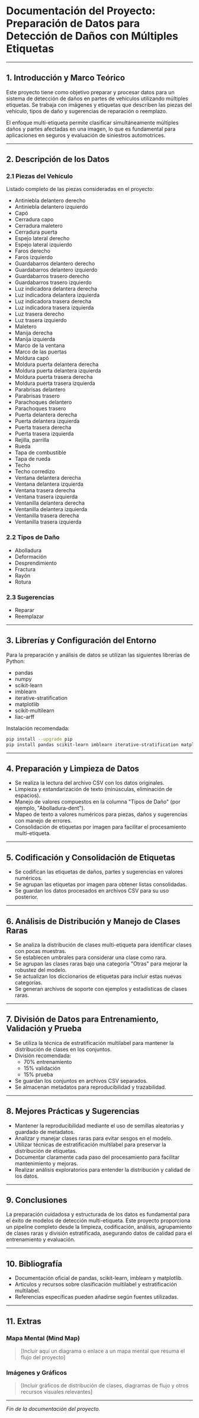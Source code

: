 # Documentación del Proyecto: Preparación de Datos para Detección de Daños con Múltiples Etiquetas

---

## 1. Introducción y Marco Teórico

Este proyecto tiene como objetivo preparar y procesar datos para un sistema de detección de daños en partes de vehículos utilizando múltiples etiquetas. Se trabaja con imágenes y etiquetas que describen las piezas del vehículo, tipos de daño y sugerencias de reparación o reemplazo.

El enfoque multi-etiqueta permite clasificar simultáneamente múltiples daños y partes afectadas en una imagen, lo que es fundamental para aplicaciones en seguros y evaluación de siniestros automotrices.

---

## 2. Descripción de los Datos

### 2.1 Piezas del Vehículo

Listado completo de las piezas consideradas en el proyecto:

- Antiniebla delantero derecho
- Antiniebla delantero izquierdo
- Capó
- Cerradura capo
- Cerradura maletero
- Cerradura puerta
- Espejo lateral derecho
- Espejo lateral izquierdo
- Faros derecho
- Faros izquierdo
- Guardabarros delantero derecho
- Guardabarros delantero izquierdo
- Guardabarros trasero derecho
- Guardabarros trasero izquierdo
- Luz indicadora delantera derecha
- Luz indicadora delantera izquierda
- Luz indicadora trasera derecha
- Luz indicadora trasera izquierda
- Luz trasera derecho
- Luz trasera izquierdo
- Maletero
- Manija derecha
- Manija izquierda
- Marco de la ventana
- Marco de las puertas
- Moldura capó
- Moldura puerta delantera derecha
- Moldura puerta delantera izquierda
- Moldura puerta trasera derecha
- Moldura puerta trasera izquierda
- Parabrisas delantero
- Parabrisas trasero
- Parachoques delantero
- Parachoques trasero
- Puerta delantera derecha
- Puerta delantera izquierda
- Puerta trasera derecha
- Puerta trasera izquierda
- Rejilla, parrilla
- Rueda
- Tapa de combustible
- Tapa de rueda
- Techo
- Techo corredizo
- Ventana delantera derecha
- Ventana delantera izquierda
- Ventana trasera derecha
- Ventana trasera izquierda
- Ventanilla delantera derecha
- Ventanilla delantera izquierda
- Ventanilla trasera derecha
- Ventanilla trasera izquierda

### 2.2 Tipos de Daño

- Abolladura
- Deformación
- Desprendimiento
- Fractura
- Rayón
- Rotura

### 2.3 Sugerencias

- Reparar
- Reemplazar

---

## 3. Librerías y Configuración del Entorno

Para la preparación y análisis de datos se utilizan las siguientes librerías de Python:

- pandas
- numpy
- scikit-learn
- imblearn
- iterative-stratification
- matplotlib
- scikit-multilearn
- liac-arff

Instalación recomendada:

```bash
pip install --upgrade pip
pip install pandas scikit-learn imblearn iterative-stratification matplotlib scikit-multilearn liac-arff
```

---

## 4. Preparación y Limpieza de Datos

- Se realiza la lectura del archivo CSV con los datos originales.
- Limpieza y estandarización de texto (minúsculas, eliminación de espacios).
- Manejo de valores compuestos en la columna "Tipos de Daño" (por ejemplo, "Abolladura-dent").
- Mapeo de texto a valores numéricos para piezas, daños y sugerencias con manejo de errores.
- Consolidación de etiquetas por imagen para facilitar el procesamiento multi-etiqueta.

---

## 5. Codificación y Consolidación de Etiquetas

- Se codifican las etiquetas de daños, partes y sugerencias en valores numéricos.
- Se agrupan las etiquetas por imagen para obtener listas consolidadas.
- Se guardan los datos procesados en archivos CSV para su uso posterior.

---

## 6. Análisis de Distribución y Manejo de Clases Raras

- Se analiza la distribución de clases multi-etiqueta para identificar clases con pocas muestras.
- Se establecen umbrales para considerar una clase como rara.
- Se agrupan las clases raras bajo una categoría "Otras" para mejorar la robustez del modelo.
- Se actualizan los diccionarios de etiquetas para incluir estas nuevas categorías.
- Se generan archivos de soporte con ejemplos y estadísticas de clases raras.

---

## 7. División de Datos para Entrenamiento, Validación y Prueba

- Se utiliza la técnica de estratificación multilabel para mantener la distribución de clases en los conjuntos.
- División recomendada:
  - 70% entrenamiento
  - 15% validación
  - 15% prueba
- Se guardan los conjuntos en archivos CSV separados.
- Se almacenan metadatos para reproducibilidad y trazabilidad.

---

## 8. Mejores Prácticas y Sugerencias

- Mantener la reproducibilidad mediante el uso de semillas aleatorias y guardado de metadatos.
- Analizar y manejar clases raras para evitar sesgos en el modelo.
- Utilizar técnicas de estratificación multilabel para preservar la distribución de etiquetas.
- Documentar claramente cada paso del procesamiento para facilitar mantenimiento y mejoras.
- Realizar análisis exploratorios para entender la distribución y calidad de los datos.

---

## 9. Conclusiones

La preparación cuidadosa y estructurada de los datos es fundamental para el éxito de modelos de detección multi-etiqueta. Este proyecto proporciona un pipeline completo desde la limpieza, codificación, análisis, agrupamiento de clases raras y división estratificada, asegurando datos de calidad para el entrenamiento y evaluación.

---

## 10. Bibliografía

- Documentación oficial de pandas, scikit-learn, imblearn y matplotlib.
- Artículos y recursos sobre clasificación multilabel y estratificación multilabel.
- Referencias específicas pueden añadirse según fuentes utilizadas.

---

## 11. Extras

### Mapa Mental (Mind Map)

> [Incluir aquí un diagrama o enlace a un mapa mental que resuma el flujo del proyecto]

### Imágenes y Gráficos

> [Incluir gráficos de distribución de clases, diagramas de flujo y otros recursos visuales relevantes]

---

*Fin de la documentación del proyecto.*
